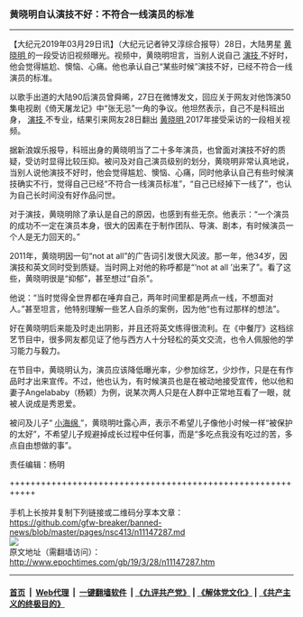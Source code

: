### 黄晓明自认演技不好：不符合一线演员的标准
------------------------

<p>
 【大纪元2019年03月29日讯】（大纪元记者钟又淳综合报导）28日，大陆男星
 <a href="http://www.epochtimes.com/gb/tag/%E9%BB%84%E6%99%93%E6%98%8E.html">
  黄晓明
 </a>
 的一段受访旧视频曝光。视频中，黄晓明坦言，当别人说自己
 <a href="http://www.epochtimes.com/gb/tag/%E6%BC%94%E6%8A%80.html">
  演技
 </a>
 不好时，他会觉得尴尬、懊恼、心痛。他也承认自己“某些时候”演技不好，已经不符合一线演员的标准。
</p>
<p>
 以歌手出道的大陆90后演员曾舜晞，27日在微博发文，回应关于网友对他饰演50集电视剧《倚天屠龙记》中“张无忌”一角的争议。他坦然表示，自己不是科班出身，
 <a href="http://www.epochtimes.com/gb/tag/%E6%BC%94%E6%8A%80.html">
  演技
 </a>
 不专业，结果引来网友28日翻出
 <a href="http://www.epochtimes.com/gb/tag/%E9%BB%84%E6%99%93%E6%98%8E.html">
  黄晓明
 </a>
 2017年接受采访的一段相关视频。
</p>
<p>
 据新浪娱乐报导，科班出身的黄晓明当了二十多年演员，也曾面对演技不好的质疑，受访时显得比较压抑。被问及对自己演员级别的划分，黄晓明非常认真地说，当别人说他演技不好时，他会觉得尴尬、懊恼、心痛，同时他承认自己有些时候演技确实不行，觉得自己已经“不符合一线演员标准”，“自己已经掉下一线了”，也认为自己长时间没有好作品问世。
</p>
<p>
 对于演技，黄晓明除了承认是自己的原因，也感到有些无奈。他表示：“一个演员的成功不一定在演员本身，很大的因素在于制作团队、导演、剧本，有时候演员一个人是无力回天的。”
</p>
<p>
 2011年，黄晓明因一句“not at all”的广告词引发很大风波。那一年，他34岁，因演技和英文同时受到质疑。当时网上对他的称呼都是“‘not at all ’出来了”。看了这些，黄晓明很是“抑郁”，甚至想过“自杀”。
</p>
<p>
 他说：“当时觉得全世界都在唾弃自己，两年时间里都是两点一线，不想面对人。”甚至坦言，他特别理解一些艺人自杀的案例，因为他“也有过那样的想法”。
</p>
<p>
 好在黄晓明后来能及时走出阴影，并且还将英文练得很流利。在《中餐厅》这档综艺节目中，很多网友都见证了他与西方人十分轻松的英文交流，也令人佩服他的学习能力与毅力。
</p>
<p>
 在节目中，黄晓明认为，演员应该降低曝光率，少参加综艺，少炒作，只是在有作品时才出来宣传。不过，他也认为，有时候演员也是在被动地接受宣传，他以他和妻子Angelababy（杨颖）为例，说某次两人只是在人群中正常地互看了一眼，就被人说成是秀恩爱。
</p>
<p>
 被问及儿子“
 <a href="http://www.epochtimes.com/gb/tag/%E5%B0%8F%E6%B5%B7%E7%BB%B5.html">
  小海绵
 </a>
 ”，黄晓明吐露心声，表示不希望儿子像他小时候一样“被保护的太好”，不希望儿子规避掉成长过程中任何事，而是“多吃点我没有吃过的苦，多点自由想做的事”。
</p>
<p>
 责任编辑：杨明
</p>

+++++++++++++++++++++++++++++++++++++++++++++++++++++++++++<br/><br/>
手机上长按并复制下列链接或二维码分享本文章：<br/>
https://github.com/gfw-breaker/banned-news/blob/master/pages/nsc413/n11147287.md <br/>
<a href='https://github.com/gfw-breaker/banned-news/blob/master/pages/nsc413/n11147287.md'><img src='https://github.com/gfw-breaker/banned-news/blob/master/pages/nsc413/n11147287.md.png'/></a> <br/>
原文地址（需翻墙访问）：http://www.epochtimes.com/gb/19/3/28/n11147287.htm


------------------------
#### [首页](https://github.com/gfw-breaker/banned-news/blob/master/README.md) &nbsp;|&nbsp; [Web代理](https://github.com/labour-camp/helloworld) &nbsp;|&nbsp; [一键翻墙软件](https://github.com/gfw-breaker/nogfw/blob/master/README.md) &nbsp;| [《九评共产党》](https://github.com/gfw-breaker/9ping.md/blob/master/README.md#九评之一评共产党是什么) | [《解体党文化》](https://github.com/gfw-breaker/jtdwh.md/blob/master/README.md) | [《共产主义的终极目的》](https://github.com/gfw-breaker/gczydzjmd.md/blob/master/README.md)

